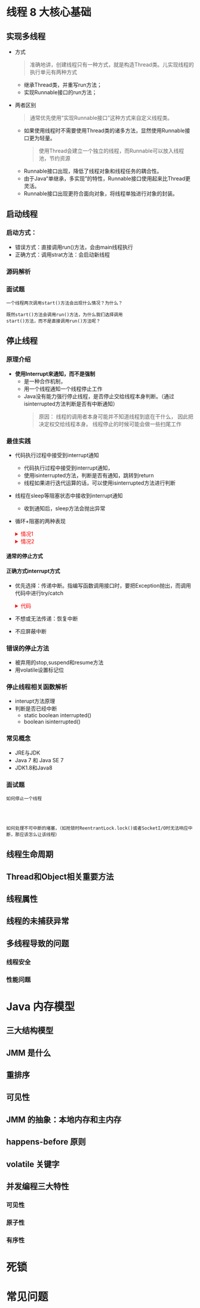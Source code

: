 # 线程 8 大核心基础

## 实现多线程

- 方式
  > 准确地讲，创建线程只有一种方式，就是构造Thread类。儿实现线程的执行单元有两种方式
  - 继承Thread类，并重写run方法；
  - 实现Runnable接口的run方法；

- 两者区别
  > 通常优先使用“实现Runnable接口”这种方式来自定义线程类。
  - 如果使用线程时不需要使用Thread类的诸多方法，显然使用Runnable接口更为轻量。
    > 使用Thread会建立一个独立的线程，而Runnable可以放入线程池，节约资源
  - Runnable接口出现，降低了线程对象和线程任务的耦合性。
  - 由于Java“单继承，多实现”的特性，Runnable接口使用起来比Thread更灵活。
  - Runnable接口出现更符合面向对象，将线程单独进行对象的封装。

## 启动线程

### 启动方式：

- 错误方式：直接调用run()方法，会由main线程执行
- 正确方式：调用strat方法：会启动新线程

### 源码解析

### 面试题

```
一个线程两次调用start()方法会出现什么情况？为什么？

既然start()方法会调用run()方法，为什么我们选择调用
start()方法，而不是直接调用run()方法呢？
```



## 停止线程

### 原理介绍

- **使用Interrupt来通知，而不是强制**
  - 是一种合作机制，
  - 用一个线程通知一个线程停止工作
  - Java没有能力强行停止线程，是否停止交给线程本身判断。（通过isinterrupted方法判断是否有中断通知）
    > 原因：
    > 线程的调用者本身可能并不知道线程到底在干什么，
    > 因此把决定权交给线程本身。
    > 线程停止的时候可能会做一些扫尾工作

### 最佳实践

- 代码执行过程中接受到interrupt通知
  - 代码执行过程中接受到interrupt通知，
  - 使用isinterrupted方法，判断是否有通知，跳转到return
  - 线程如果进行迭代运算的话，可以使用isinterrupted方法进行判断
- 线程在sleep等阻塞状态中接收到interrupt通知
  - 收到通知后，sleep方法会抛出异常
- 循环+阻塞的两种表现
    <details>
    <summary style="color:red;">情况1</summary>

    ```java
  /**
  * 描述：     try/catch里面放while，可以中断成功
  * 这种情况下，sleep会抛出异常，try/catch针对的是整个while，导致线程退出
  */
  public class RightWayStopThreadWithSleep {
      public static void main(String[] args) throws InterruptedException {
          Runnable runnable = () -> {
              int num = 0;
              try {
                  while (num <= 300 && !Thread.currentThread().isInterrupted()) {
                      if (num % 100 == 0) {
                          System.out.println(num + "是100的倍数");
                      }
                      num++;
                  }
                  Thread.sleep(1000);
              } catch (InterruptedException e) {
                  e.printStackTrace();
              }
          };
          Thread thread = new Thread(runnable);
          thread.start();
          Thread.sleep(500);
          thread.interrupt();
      }
  }
    ```
    </details>

  <details>
  <summary style="color:red;">情况2</summary>

  ```java
  /**
  * 描述：     如果while里面放try/catch，会导致中断失效
  * try/catch针对的是循环循环的单个执行，之后依旧有循环要执行
  * **而抛出异常时，会把interrupt通知的标记位清除。**
  */
  public class CantInterrupt {
      public static void main(String[] args) throws InterruptedException {
          Runnable runnable = () -> {
              int num = 0;
              while (num <= 10000 && !Thread.currentThread().isInterrupted()) {
                  if (num % 100 == 0) {
                      System.out.println(num + "是100的倍数");
                  }
                  num++;
                  try {
                      Thread.sleep(10);
                  } catch (InterruptedException e) {
                      e.printStackTrace();
                  }
              }
          };
          Thread thread = new Thread(runnable);
          thread.start();
          Thread.sleep(5000);
          thread.interrupt();
      }
  }
  ```
  </details>

#### 通常的停止方式

#### 正确方式interrupt方式

- 优先选择：传递中断。指编写函数调用接口时，要把Exception抛出，而调用代码中进行try/catch
  <details>
  <summary style="color:red;">代码</summary>

  ```java
  import threadcoreknowledge.createthreads.ThreadStyle;

  /**
  * 描述：     最佳实践：catch了InterruptedExcetion之后的优先选择：在方法签名中抛出异常 那么在run()就会强制try/catch
  */
  public class RightWayStopThreadInProd implements Runnable {

      @Override
      public void run() {
          while (true && !Thread.currentThread().isInterrupted()) {
              System.out.println("go");
              try {
                  throwInMethod();
              } catch (InterruptedException e) {
                  Thread.currentThread().interrupt();
                  //保存日志、停止程序
                  System.out.println("保存日志");
                  e.printStackTrace();
              }
          }
      }

      /**
      * 这里不能try/catch，
      * 否则在上面的while中，只会在一次执行时打印出异常信息， 剩下的照常执行
      *
      * 调用者也无法认知到异常的出现
      */
      private void throwInMethod() throws InterruptedException {
              Thread.sleep(2000);
      }

      public static void main(String[] args) throws InterruptedException {
          Thread thread = new Thread(new RightWayStopThreadInProd());
          thread.start();
          Thread.sleep(1000);
          thread.interrupt();
      }
  }
  ```
  </details>

- 不想或无法传递：恢复中断

- 不应屏蔽中断

### 错误的停止方法

- 被弃用的stop,suspend和resume方法
- 用volatile设置标记位

### 停止线程相关函数解析

- interupt方法原理
- 判断是否已经中断
  - static boolean interrupted()
  - boolean isinterrupted()

### 常见概念

- JRE与JDK
- Java 7 和 Java SE 7
- JDK1.8和Java8

### 面试题

```
如何停止一个线程
```

<br /><br />

```
如何处理不可中断的堵塞，（如抢锁时ReentrantLock.lock()或者SocketI/O时无法响应中断，那应该怎么让该线程）
```


## 线程生命周期

## Thread和Object相关重要方法

## 线程属性

## 线程的未捕获异常

## 多线程导致的问题

### 线程安全

### 性能问题

# Java 内存模型

## 三大结构模型

## JMM 是什么

## 重排序

## 可见性

## JMM 的抽象：本地内存和主内存

## happens-before 原则

## volatile 关键字

## 并发编程三大特性

### 可见性

### 原子性

### 有序性

# 死锁

# 常见问题


